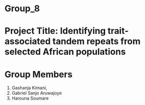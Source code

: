 # Group_8

# Project Title: Identifying trait-associated tandem repeats from selected African populations

# Group Members
1. Gashanja Kimani,
2. Gabriel Sanjo Aruwajoye
3. Harouna Soumare
